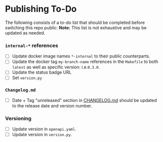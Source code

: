 # Publishing To-Do

The following consists of a to-do list that should be completed before switching this
repo public:
**Note:** This list is not exhaustive and may be updated as needed.

### `internal-*` references
* [ ] Update docker image names `*-internal` to their public counterparts.
* [ ] Update the docker tag `my-branch-name` references in the `Makefile` to both `latest` as well as specific version: i.e.`0.3.0`.
* [ ] Update the status badge URL
* [ ] Set `version.py`

### `Changelog.md`
* [ ] Date + Tag "unreleased" section in [CHANGELOG.md](CHANGELOG.md) should be updated to the release date and version number.

### Versioning
* [ ] Update version in `openapi.yaml`.
* [ ] Update version in `version.py`.
